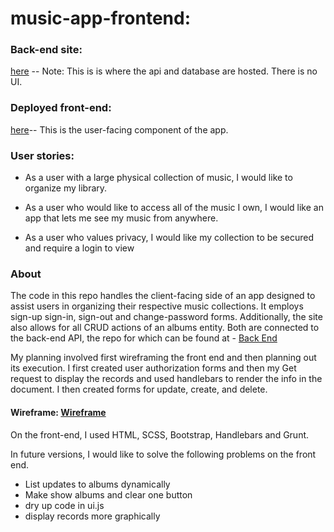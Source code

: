 # music-app-frontend:


### Back-end site:
[here](https://young-fjord-19893.herokuapp.com/) -- Note: This is is where the api and database are hosted. There is no UI.

### Deployed front-end:
[here](https://mattgoldman93.github.io/music-app-frontend/)-- This is the  user-facing component of the app.

### User stories:

+ As a user with a large physical collection of music, I would like to organize my library.

+ As a user who would like to access all of the music I own, I would like an app that lets me see my music from anywhere.

+ As a user who values privacy, I would like my collection to be secured and require a login to view

### About

The code in this repo handles the client-facing side of an app designed to assist users in organizing their respective music collections. It employs sign-up sign-in, sign-out and change-password forms. Additionally, the site also allows for all CRUD actions of an albums entity. Both are connected to the back-end API, the repo for which can be found at - [Back End](https://github.com/Mattgoldman93/music-app-backend)

My planning involved first wireframing the front end and then planning out its execution. I first created user authorization forms and then my Get request to display the records and used handlebars to render the info in the document. I then created forms for update, create, and delete.

#### Wireframe: [Wireframe](f-e-wireframe.jpg)

On the front-end, I used HTML, SCSS, Bootstrap, Handlebars and Grunt.

In future versions, I would like to solve the following problems on the front end.

- List updates to albums dynamically
- Make show albums and clear one button
- dry up code in ui.js
- display records more graphically
